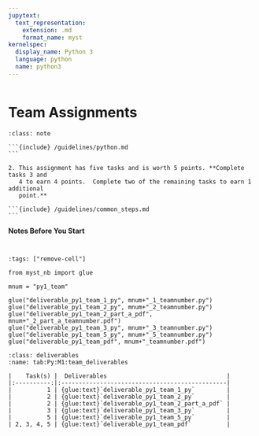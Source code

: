 ```yaml
---
jupytext:
  text_representation:
    extension: .md
    format_name: myst
kernelspec:
  display_name: Python 3
  language: python
  name: python3
---
```

```{include} /macros.md
```

# Team Assignments

````{admonition} Assigment Goals
:class: note

```{include} /guidelines/python.md
```

2. This assignment has five tasks and is worth 5 points. **Complete tasks 3 and
   4 to earn 4 points.  Complete two of the remaining tasks to earn 1 additional
   point.**

```{include} /guidelines/common_steps.md
```

````

**Notes Before You Start**


```{include} /guidelines/gradescope.md
```

```{include} /guidelines/team.md
```

```{code-cell} ipython3
:tags: ["remove-cell"]

from myst_nb import glue

mnum = "py1_team"

glue("deliverable_py1_team_1_py", mnum+"_1_teamnumber.py")
glue("deliverable_py1_team_2_py", mnum+"_2_teamnumber.py")
glue("deliverable_py1_team_2_part_a_pdf", mnum+"_2_part_a_teamnumber.pdf")
glue("deliverable_py1_team_3_py", mnum+"_3_teamnumber.py")
glue("deliverable_py1_team_5_py", mnum+"_5_teamnumber.py")
glue("deliverable_py1_team_pdf", mnum+"_teamnumber.pdf")
```

```{table} Deliverables
:class: deliverables
:name: tab:Py:M1:team_deliverables

|    Task(s) |  Deliverables                                  |
|:----------:|:-----------------------------------------------|
|          1 | {glue:text}`deliverable_py1_team_1_py`         |
|          2 | {glue:text}`deliverable_py1_team_2_py`         |
|          2 | {glue:text}`deliverable_py1_team_2_part_a_pdf` |
|          3 | {glue:text}`deliverable_py1_team_3_py`         |
|          5 | {glue:text}`deliverable_py1_team_5_py`         |
| 2, 3, 4, 5 | {glue:text}`deliverable_py1_team_pdf`          |
```